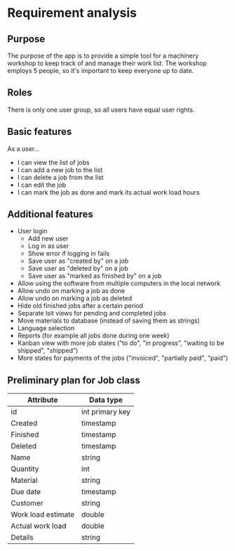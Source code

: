 # Requirement analysis

## Purpose

The purpose of the app is to provide a simple tool for a machinery workshop to keep track of and manage their work list. The workshop employs 5 people, so it's important to keep everyone up to date.

## Roles

There is only one user group, so all users have equal user rights.

## Basic features

As a user...
 
* I can view the list of jobs
* I can add a new job to the list
* I can delete a job from the list
* I can edit the job
* I can mark the job as done and mark its actual work load hours

## Additional features

* User login
  * Add new user
  * Log in as user
  * Show error if logging in fails
  * Save user as "created by" on a job
  * Save user as "deleted by" on a job
  * Save user as "marked as finished by" on a job
* Allow using the software from multiple computers in the local network
* Allow undo on marking a job as done
* Allow undo on marking a job as deleted
* Hide old finished jobs after a certain period
* Separate lsit views for pending and completed jobs
* Move materials to database (instead of saving them as strings)
* Language selection
* Reports (for example all jobs done during one week)
* Kanban view with more job states ("to do", "in progress", "waiting to be shipped", "shipped")
* More states for payments of the jobs ("invoiced", "partially paid", "paid")


## Preliminary plan for Job class

|Attribute |Data type   |
|---|---|
|id|int primary key|
|Created|timestamp|
|Finished|timestamp|
|Deleted|timestamp|
|Name   |string   |
|Quantity   |int   |
|Material   |string   |
|Due date   |timestamp   |
|Customer   |string   |
|Work load estimate   |double   |
|Actual work load   |double   |
|Details   |string   |
